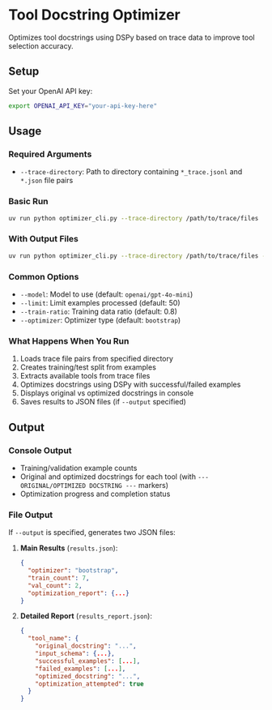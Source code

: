 # Tool Docstring Optimizer

Optimizes tool docstrings using DSPy based on trace data to improve tool selection accuracy.

## Setup

Set your OpenAI API key:
```bash
export OPENAI_API_KEY="your-api-key-here"
```

## Usage

### Required Arguments
- `--trace-directory`: Path to directory containing `*_trace.jsonl` and `*.json` file pairs

### Basic Run
```bash
uv run python optimizer_cli.py --trace-directory /path/to/trace/files
```

### With Output Files
```bash
uv run python optimizer_cli.py --trace-directory /path/to/trace/files --output results.json
```

### Common Options
- `--model`: Model to use (default: `openai/gpt-4o-mini`)
- `--limit`: Limit examples processed (default: 50)
- `--train-ratio`: Training data ratio (default: 0.8)
- `--optimizer`: Optimizer type (default: `bootstrap`)

### What Happens When You Run
1. Loads trace file pairs from specified directory
2. Creates training/test split from examples
3. Extracts available tools from trace files
4. Optimizes docstrings using DSPy with successful/failed examples
5. Displays original vs optimized docstrings in console
6. Saves results to JSON files (if `--output` specified)

## Output

### Console Output
- Training/validation example counts
- Original and optimized docstrings for each tool (with `--- ORIGINAL/OPTIMIZED DOCSTRING ---` markers)
- Optimization progress and completion status

### File Output
If `--output` is specified, generates two JSON files:

1. **Main Results** (`results.json`):
   ```json
   {
     "optimizer": "bootstrap",
     "train_count": 7,
     "val_count": 2,
     "optimization_report": {...}
   }
   ```

2. **Detailed Report** (`results_report.json`):
   ```json
   {
     "tool_name": {
       "original_docstring": "...",
       "input_schema": {...},
       "successful_examples": [...],
       "failed_examples": [...],
       "optimized_docstring": "...",
       "optimization_attempted": true
     }
   }
   ```